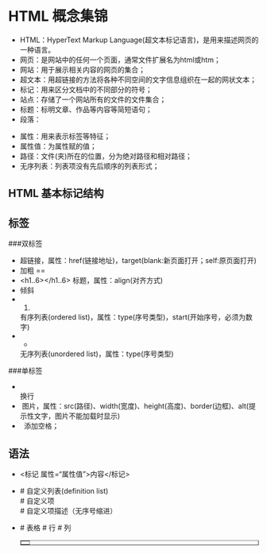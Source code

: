 # HTML 概念集锦
- HTML：HyperText  Markup Language(超文本标记语言)，是用来描述网页的一种语言。
- 网页：是网站中的任何一个页面，通常文件扩展名为html或htm；
- 网站：用于展示相关内容的网页的集合；
- 超文本：用超链接的方法将各种不同空间的文字信息组织在一起的网状文本；
- 标记：用来区分文档中的不同部分的符号；
- 站点：存储了一个网站所有的文件的文件集合；
- 标题：标明文章、作品等内容等简短语句；
- 段落：<p></p>
- 属性：用来表示标签等特征；
- 属性值：为属性赋的值；
- 路径：文件(夹)所在的位置，分为绝对路径和相对路径；
- 无序列表：列表项没有先后顺序的列表形式；



## HTML 基本标记结构
<html>
  <head>
    <title></title>
  </head>
  <body></body>
</html>


## 标签
###双标签
- <a></a>   超链接，属性：href(链接地址)，target(blank:新页面打开；self:原页面打开)
- <b></b>   加粗 == <strong></strong>
- <h1..6></h1..6>   标题，属性：align(对齐方式)
- <i></i>   倾斜
- <ol><li></li></ol> 有序列表(ordered list)，属性：type(序号类型)，start(开始序号，必须为数字)
- <ul><li></li></ul> 无序列表(unordered list)，属性：type(序号类型)

###单标签
- <br/>     换行
- <image/>  图片，属性：src(路径)、width(宽度)、height(高度)、border(边框)、alt(提示性文字，图片不能加载时显示)
- &nbsp;    添加空格；


## 语法
- <标记 属性=“属性值”>内容</标记>

- <dl>              # 自定义列表(definition list)
    <dt>            # 自定义项
      <dd></dd>     # 自定义项描述（无序号缩进）
    </dt>
  </dl>

- <table border/width/height/align/bgcolor>    # 表格
    <tr>                                       # 行
      <td></td>                                # 列
    </tr>
  </table>
